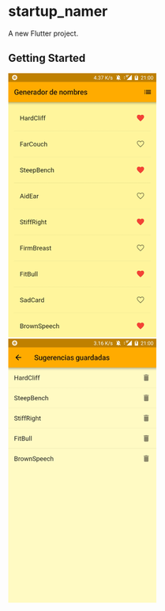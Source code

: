 # startup_namer

A new Flutter project.

## Getting Started

<img src="https://github.com/maginkgo/name_generator/blob/master/screenshot1.jpg" width="300">

<img src="https://github.com/maginkgo/name_generator/blob/master/screenshot2.jpg" width="300">